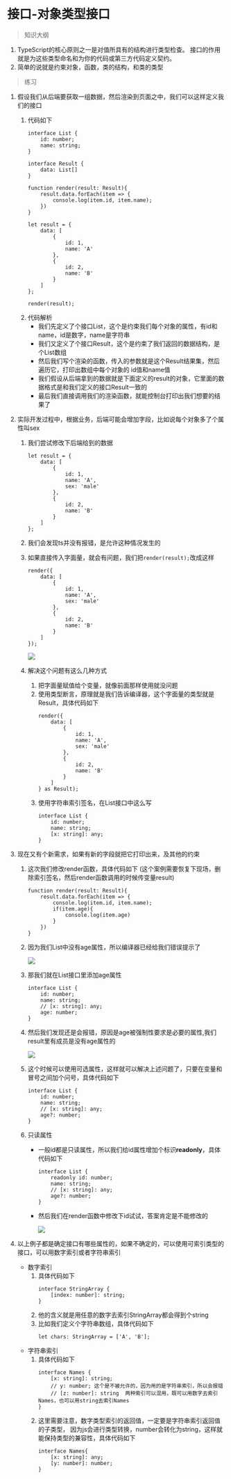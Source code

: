 # 接口-对象类型接口

> 知识大纲
1. TypeScript的核心原则之一是对值所具有的结构进行类型检查。
    接口的作用就是为这些类型命名和为你的代码或第三方代码定义契约。
2. 简单的说就是约束对象，函数，类的结构，和类的类型

> 练习
1. 假设我们从后端要获取一组数据，然后渲染到页面之中，我们可以这样定义我们的接口
    1. 代码如下
        ```
        interface List {
            id: number;
            name: string;
        }
        
        interface Result {
            data: List[]
        }
        
        function render(result: Result){
            result.data.forEach(item => {
                console.log(item.id, item.name);
            })
        }
        
        let result = {
            data: [
                {
                    id: 1,
                    name: 'A'
                },
                {
                    id: 2,
                    name: 'B'
                }
            ]
        };
        
        render(result);
        ```
    2. 代码解析    
        * 我们先定义了个接口List，这个是约束我们每个对象的属性，有id和name，id是数字，name是字符串
        * 我们又定义了个接口Result，这个是约束了我们返回的数据结构，是个List数组
        * 然后我们写个渲染的函数，传入的参数就是这个Result结果集，然后遍历它，打印出数组中每个对象的
            id值和name值
        * 我们假设从后端拿到的数据就是下面定义的result的对象，它里面的数据格式是和我们定义的接口Result一致的
        * 最后我们直接调用我们的渲染函数，就能控制台打印出我们想要的结果了 
        
2. 实际开发过程中，根据业务，后端可能会增加字段，比如说每个对象多了个属性叫sex
    1. 我们尝试修改下后端给到的数据
        ```
        let result = {
            data: [
                {
                    id: 1,
                    name: 'A',
                    sex: 'male'
                },
                {
                    id: 2,
                    name: 'B'
                }
            ]
        };
        ```       
    2. 我们会发现ts并没有报错，是允许这种情况发生的
    3. 如果直接传入字面量，就会有问题，我们把`render(result);`改成这样
        ```
        render({
            data: [
                {
                    id: 1,
                    name: 'A',
                    sex: 'male'
                },
                {
                    id: 2,
                    name: 'B'
                }
            ]
        });
        ```
        
        ![](./images/传入字面量会报错.jpg)
        
    4. 解决这个问题有这么几种方式
        1. 把字面量赋值给个变量，就像前面那样使用就没问题
        2. 使用类型断言，原理就是我们告诉编译器，这个字面量的类型就是Result，具体代码如下 
            ```
            render({
                data: [
                    {
                        id: 1,
                        name: 'A',
                        sex: 'male'
                    },
                    {
                        id: 2,
                        name: 'B'
                    }
                ]
            } as Result);
            ```    
        3. 使用字符串索引签名，在List接口中这么写
            ```
            interface List {
                id: number;
                name: string;
                [x: string]: any;
            }
            ```   
            
3. 现在又有个新需求，如果有新的字段就把它打印出来，及其他的约束
    1. 这次我们修改render函数，具体代码如下
        (这个案例需要恢复下现场，删除索引签名，然后render函数调用的时候传变量result)   
        ```
        function render(result: Result){
            result.data.forEach(item => {
                console.log(item.id, item.name);
                if(item.age){
                    console.log(item.age)
                }
            })
        }
        ```    
    2. 因为我们List中没有age属性，所以编译器已经给我们错误提示了   
    
        ![](./images/没有age属性的错误提示.jpg)     
        
    3. 那我们就在List接口里添加age属性   
        ```
        interface List {
            id: number;
            name: string;
            // [x: string]: any;
            age: number;
        }
        ```  
    4. 然后我们发现还是会报错，原因是age被强制性要求是必要的属性,我们result里有成员是没有age属性的
    
        ![](./images/age是必要属性所以报错了.jpg)   
        
    5. 这个时候可以使用可选属性，这样就可以解决上述问题了，只要在变量和冒号之间加个问号，具体代码如下
        ```
        interface List {
            id: number;
            name: string;
            // [x: string]: any;
            age?: number;
        }
        ```    
    6. 只读属性
        * 一般id都是只读属性，所以我们给id属性增加个标识**readonly**，具体代码如下    
            ```
            interface List {
                readonly id: number;
                name: string;
                // [x: string]: any;
                age?: number;
            }
            ```
        * 然后我们在render函数中修改下id试试，答案肯定是不能修改的
            
            ![](./images/readonly不能被修改.jpg)
         
4. 以上例子都是确定接口有哪些属性的，如果不确定的，可以使用可索引类型的接口，可以用数字索引或者字符串索引            
    * 数字索引
        1. 具体代码如下 
            ```
            interface StringArray {
                [index: number]: string;
            }
            ```  
        2. 他的含义就是用任意的数字去索引StringArray都会得到个string   
        3. 比如我们定义个字符串数组，具体代码如下  
            ```
            let chars: StringArray = ['A', 'B'];
            ```            
    * 字符串索引
        1. 具体代码如下
            ```
            interface Names {
                [x: string]: string;
                // y: number; 这个是不被允许的，因为用的是字符串索引，所以会报错
                // [z: number]: string  两种索引可以混用，既可以用数字去索引Names，也可以用string去索引Names
            }
            ```       
        2. 这里需要注意，数字类型索引的返回值，一定要是字符串索引返回值的子类型，
            因为js会进行类型转换，number会转化为string，这样就能保持类型的兼容性，具体代码如下
            ```
            interface Names{
                [x: string]: any;
                [y: number]: number;
            }
            ```  